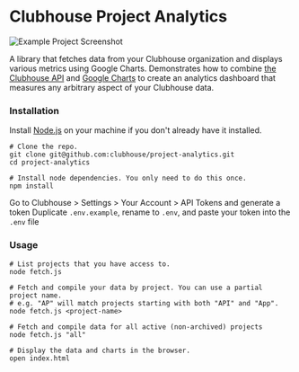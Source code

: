 # Clubhouse Project Analytics

![Example Project Screenshot](http://i.imgur.com/GuQ38ae.png)

A library that fetches data from your Clubhouse organization and displays various metrics using Google Charts. Demonstrates how to combine [the Clubhouse API](https://clubhouse.io/api) and [Google Charts](https://developers.google.com/chart/interactive/docs/gallery) to create an analytics dashboard that measures any arbitrary aspect of your Clubhouse data.

### Installation

Install [Node.js](https://nodejs.org/en/download/) on your machine if you don't already have it installed.

```shell
# Clone the repo.
git clone git@github.com:clubhouse/project-analytics.git
cd project-analytics

# Install node dependencies. You only need to do this once.
npm install
```

Go to Clubhouse > Settings > Your Account > API Tokens and generate a token
Duplicate `.env.example`, rename to `.env`, and paste your token into the `.env` file

### Usage

```shell
# List projects that you have access to.
node fetch.js

# Fetch and compile your data by project. You can use a partial project name.
# e.g. "AP" will match projects starting with both "API" and "App".
node fetch.js <project-name>

# Fetch and compile data for all active (non-archived) projects
node fetch.js "all"

# Display the data and charts in the browser.
open index.html
```
